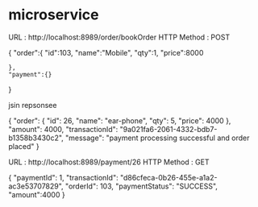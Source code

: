 # microservice
URL : http://localhost:8989/order/bookOrder
HTTP Method : POST


{
	"order":{
		"id":103,
		"name":"Mobile",
		"qty":1,
		"price":8000
		
	},
	"payment":{}
}


jsin repsonsee

{
    "order": {
        "id": 26,
        "name": "ear-phone",
        "qty": 5,
        "price": 4000
    },
    "amount": 4000,
    "transactionId": "9a021fa6-2061-4332-bdb7-b1358b3430c2",
    "message": "payment processing successful and order placed"
}


URL : http://localhost:8989/payment/26
HTTP Method : GET


{
    "paymentId": 1,
    "transactionId": "d86cfeca-0b26-455e-a1a2-ac3e53707829",
    "orderId": 103,
    "paymentStatus": "SUCCESS",
    "amount":4000
}
